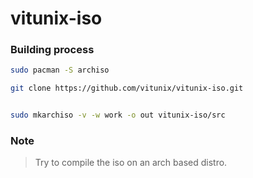 # vitunix-iso

### Building process


```bash
sudo pacman -S archiso

```


```bash
git clone https://github.com/vitunix/vitunix-iso.git

```

```bash

sudo mkarchiso -v -w work -o out vitunix-iso/src
```

### Note

> Try to compile the iso on an arch based distro.
